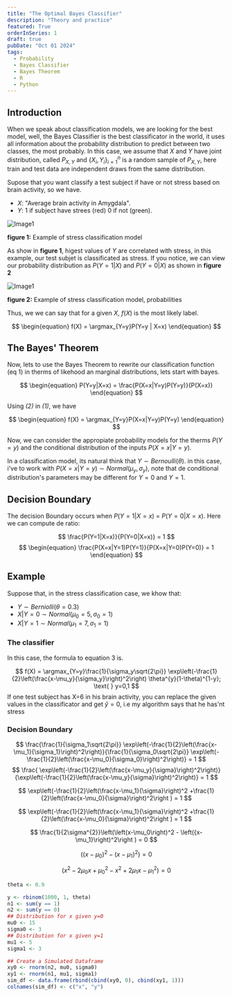 ```yaml
---
title: "The Optimal Bayes Classifier"
description: "Theory and practice"
featured: True
orderInSeries: 1
draft: true
pubDate: "Oct 01 2024"
tags:
  - Probability
  - Bayes Classifier
  - Bayes Theorem
  - R
  - Python
---
```


## Introduction
When we speak about classification models, we are looking for the best model, well, the Bayes Classifier is the best classificator in the world, it uses all information about the probability distribution to predict between two classes, the most probably. In this case, we assume that $X$ and $Y$ have joint distribution, called $P_{X,Y}$ and $\{{X_i, Y_i}\}_{i=1}^{n}$ is a random sample of $P_{X,Y}$, here train and test data are independent draws from the same distribution.

Supose that you want classify a test subject if have or not stress based on brain activity, so we have.

- $X$: "Average brain activity in Amygdala".
- $Y$: 1 if subject have strees (red) 0 if not (green).

![Image1](~/assets/blog_images/example1.png)

**figure 1:** Example of stress classification model

As show in **figure 1**, higest values of $Y$ are correlated with stress, in this example, our test subjet is classificated as stress. If you notice, we can view our probability distribution as $P(Y=1 | X)$ and $P(Y=0 | X)$ as shown in **figure 2**

![Image1](~/assets/blog_images/example2.png)

**figure 2:** Example of stress classification model, probabilities

Thus, we we can say that for a given $X$, $f(X)$ is the most likely label.

$$
\begin{equation}
f(X) = \argmax_{Y=y}P(Y=y | X=x)
\end{equation}
$$

## The Bayes' Theorem
Now, lets to use the Bayes Theorem to rewrite our classification function (eq 1) in therms of likehood an marginal distributions, lets start with bayes.

$$
\begin{equation}
P(Y=y|X=x) = \frac{P(X=x|Y=y)P(Y=y)}{P(X=x)}
\end{equation}
$$

Using *(2)* in *(1)*, we have

$$
\begin{equation}
f(X) = \argmax_{Y=y}P(X=x|Y=y)P(Y=y)
\end{equation}
$$

Now, we can consider the appropiate probability models for the therms $P(Y=y)$ and the conditional distribution of the inputs $P(X=x|Y=y)$. 

In a classification model, its natural think that $Y \sim Bernoulli(\theta)$. in this case, i've to work with $P(X=x|Y=y) \sim Normal(\mu_y, \sigma_y)$, note that de conditional distribution's parameters may be different for $Y=0$ and $Y=1$.

## Decision Boundary

The decision Boundary occurs when $P(Y=1|X=x)$ = $P(Y=0|X=x)$. Here we can compute de ratio:

$$
\frac{P(Y=1|X=x)}{P(Y=0|X=x)} = 1
$$
$$
\begin{equation}
\frac{P(X=x|Y=1)P(Y=1)}{P(X=x|Y=0)P(Y=0)} = 1
\end{equation}
$$



## Example

Suppose that, in the stress classification case, we khow that:
- $Y \sim Berniolli(\theta = 0.3)$
- $X|Y=0 \sim Normal(\mu_0 = 5, \sigma_0 =1 )$ 
- $X|Y=1 \sim Normal(\mu_1 = 7, \sigma_1 =1 )$ 

### The classifier
In this case, the formula to equation 3 is.

$$
f(X) = \argmax_{Y=y}\frac{1}{\sigma_y\sqrt{2\pi}} \exp\left(-\frac{1}{2}\left(\frac{x-\mu_y}{\sigma_y}\right)^2\right) \theta^{y}(1-\theta)^{1-y}; \text{  } y=0,1
$$
If one test subject has X=6 in his brain activity, you can replace the given values in the classificator and get $\hat{y} = 0$, i.e my algorithm says that he has'nt stress

### Decision Boundary

$$
\frac{\frac{1}{\sigma_1\sqrt{2\pi}} \exp\left(-\frac{1}{2}\left(\frac{x-\mu_1}{\sigma_1}\right)^2\right)}{\frac{1}{\sigma_0\sqrt{2\pi}} \exp\left(-\frac{1}{2}\left(\frac{x-\mu_0}{\sigma_0}\right)^2\right)} = 1
$$
$$
\frac{ \exp\left(-\frac{1}{2}\left(\frac{x-\mu_y}{\sigma}\right)^2\right)}{\exp\left(-\frac{1}{2}\left(\frac{x-\mu_y}{\sigma}\right)^2\right)} = 1
$$

$$
\exp\left(-\frac{1}{2}\left(\frac{x-\mu_1}{\sigma}\right)^2  +\frac{1}{2}\left(\frac{x-\mu_0}{\sigma}\right)^2\right ) = 1
$$

$$
\exp\left(-\frac{1}{2}\left(\frac{x-\mu_1}{\sigma}\right)^2  +\frac{1}{2}\left(\frac{x-\mu_0}{\sigma}\right)^2\right ) = 1
$$

$$
\frac{1}{2\sigma^{2}}\left(\left(x-\mu_0\right)^2  - \left({x-\mu_1}\right)^2\right ) = 0
$$

$$
\left(\left(x-\mu_0\right)^2  - \left({x-\mu_1}\right)^2\right ) = 0
$$

$$
\left(x^2-2\mu_0x + \mu_0^2-x^2 + 2\mu_1x - \mu_1^2 \right ) = 0
$$

```r
theta <- 0.9

y <- rbinom(1000, 1, theta)
n1 <- sum(y == 1)
n2 <- sum(y == 0)
## Distribution for x given y=0
mu0 <- 15
sigma0 <- 3
## Distribution for x given y=1
mu1 <- 5
sigma1 <- 3

## Create a Simulated Dataframe
xy0 <- rnorm(n2, mu0, sigma0)
xy1 <- rnorm(n1, mu1, sigma1)
sim_df <- data.frame(rbind(cbind(xy0, 0), cbind(xy1, 1)))
colnames(sim_df) <- c("x", "y")
```